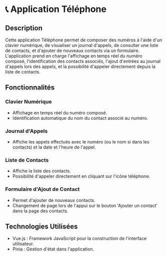 # 📞 Application Téléphone

## Description
Cette application Téléphone permet de composer des numéros à l'aide d'un clavier numérique, de visualiser un journal d'appels, de consulter une liste de contacts, et d'ajouter de nouveaux contacts via un formulaire. L'application prend en charge l'affichage en temps réel du numéro composé, l'identification des contacts associés, l'ajout d'entrées au journal d'appels lors des appels, et la possibilité d'appeler directement depuis la liste de contacts.

## Fonctionnalités

### Clavier Numérique
- Affichage en temps réel du numéro composé.
- Identification automatique du nom du contact associé au numéro.

### Journal d'Appels
- Affiche les appels effectués avec le numéro (ou le nom si dans les contacts) et la date et l'heure de l'appel.

### Liste de Contacts
- Affiche la liste des contacts.
- Possibilité d'appeler directement en cliquant sur l'icône téléphone.

### Formulaire d'Ajout de Contact
- Permet d'ajouter de nouveaux contacts.
- Changement de page lors de l'appui sur le bouton 'Ajouter un contact' dans la page des contacts.


## Technologies Utilisées
- Vue.js : Framework JavaScript pour la construction de l'interface utilisateur.
- Pinia : Gestion d'état dans l'application.
